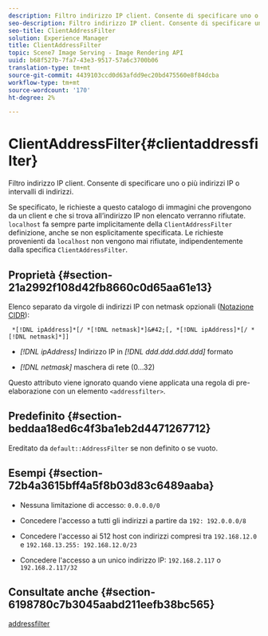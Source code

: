 ```yaml
---
description: Filtro indirizzo IP client. Consente di specificare uno o più indirizzi IP o intervalli di indirizzi.
seo-description: Filtro indirizzo IP client. Consente di specificare uno o più indirizzi IP o intervalli di indirizzi.
seo-title: ClientAddressFilter
solution: Experience Manager
title: ClientAddressFilter
topic: Scene7 Image Serving - Image Rendering API
uuid: b68f527b-7fa7-43e3-9517-57a6c3700b06
translation-type: tm+mt
source-git-commit: 4439103ccd0d63afdd9ec20bd475560e8f84dcba
workflow-type: tm+mt
source-wordcount: '170'
ht-degree: 2%

---
```



# ClientAddressFilter{#clientaddressfilter}

Filtro indirizzo IP client. Consente di specificare uno o più indirizzi IP o intervalli di indirizzi.

Se specificato, le richieste a questo catalogo di immagini che provengono da un client e che si trova all’indirizzo IP non elencato verranno rifiutate. `localhost` fa sempre parte implicitamente della  `ClientAddressFilter` definizione, anche se non esplicitamente specificata. Le richieste provenienti da `localhost` non vengono mai rifiutate, indipendentemente dalla specifica `ClientAddressFilter`.

## Proprietà {#section-21a2992f108d42fb8660c0d65aa61e13}

Elenco separato da virgole di indirizzi IP con netmask opzionali ([Notazione CIDR](https://en.wikipedia.org/wiki/Classless_Inter-Domain_Routing#CIDR_notation)):

` *[!DNL ipAddress]*[/ *[!DNL netmask]*]&#42;[, *[!DNL ipAddress]*[/ *[!DNL netmask]*]]`

* *[!DNL ipAddress]* Indirizzo IP in  *[!DNL ddd.ddd.ddd.ddd]* formato

* *[!DNL netmask]* maschera di rete (0...32)

Questo attributo viene ignorato quando viene applicata una regola di pre-elaborazione con un elemento `<addressfilter>`.

## Predefinito {#section-beddaa18ed6c4f3ba1eb2d4471267712}

Ereditato da `default::AddressFilter` se non definito o se vuoto.

## Esempi {#section-72b4a3615bff4a5f8b03d83c6489aaba}

* Nessuna limitazione di accesso: `0.0.0.0/0`
* Concedere l&#39;accesso a tutti gli indirizzi a partire da `192: 192.0.0.0/8`
* Concedere l&#39;accesso ai 512 host con indirizzi compresi tra `192.168.12.0` e `192.168.13.255: 192.168.12.0/23`

* Concedere l&#39;accesso a un unico indirizzo IP: `192.168.2.117` o `192.168.2.117/32`

## Consultate anche {#section-6198780c7b3045aabd211eefb38bc565}

[addressfilter](../../../../../ir-api/material-cat/image-rendering-api-ref/c-ir-material-catalog/c-ir-attributes-reference/r-ir-clientaddressfilter.md#reference-52a541cec0b0424faf263d1fb4946b5f)
